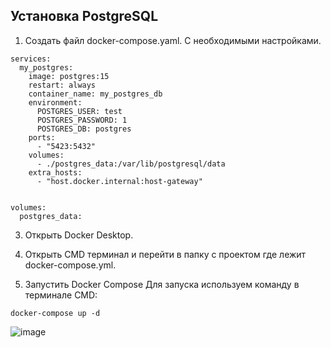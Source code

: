 ## Установка PostgreSQL

1. Создать файл docker-compose.yaml. С необходимыми настройками.

```
services:
  my_postgres:
    image: postgres:15
    restart: always
    container_name: my_postgres_db
    environment:
      POSTGRES_USER: test
      POSTGRES_PASSWORD: 1
      POSTGRES_DB: postgres
    ports:
      - "5423:5432"
    volumes:
      - ./postgres_data:/var/lib/postgresql/data
    extra_hosts:
      - "host.docker.internal:host-gateway"
      

volumes:
  postgres_data:
```

3. Открыть Docker Desktop.

4. Открыть CMD терминал и перейти в папку с проектом где лежит docker-compose.yml.

5. Запустить Docker Compose
Для запуска используем команду в терминале CMD:

```
docker-compose up -d
```

![image](https://github.com/user-attachments/assets/9a359dbe-0907-4568-89b8-e362ad6139cd)

